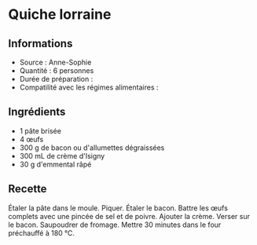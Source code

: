# Quiche lorraine

## Informations
* Source : Anne-Sophie
* Quantité : 6 personnes
* Durée de préparation :
* Compatilité avec les régimes alimentaires :

## Ingrédients
* 1 pâte brisée
* 4 œufs
* 300 g de bacon ou d'allumettes dégraissées
* 300 mL de crème d'Isigny
* 30 g d'emmental râpé

## Recette
Étaler la pâte dans le moule. Piquer. Étaler le bacon. Battre les œufs complets avec une pincée de sel et de poivre. Ajouter la crème. Verser sur le bacon. Saupoudrer de fromage. Mettre 30 minutes dans le four préchauffé à 180 ℃.
